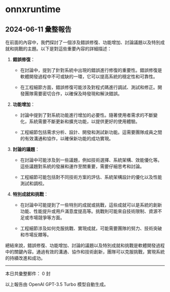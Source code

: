 # onnxruntime

## 2024-06-11 彙整報告

在前面的內容中，我們探討了一個涉及錯誤修復、功能增加、討論議題以及特別成就和挑戰的主題。以下是對這些重要內容的詳細描述：



1. **錯誤修復**：

   - 在討論中，提到了針對系統中出現的錯誤進行修復的重要性。錯誤修復是軟體開發過程中不可或缺的一環，它可以提高系統的穩定性和可靠性。

   - 在工程細節方面，錯誤修復可能涉及對程式碼進行調試、測試和修正。開發團隊需要密切合作，以確保及時發現和解決錯誤。



2. **功能增加**：

   - 討論中提到了對系統功能進行增加的必要性。隨著使用者需求的不斷變化，系統需要不斷更新和擴充功能，以提供更好的使用體驗。

   - 工程細節包括需求分析、設計、開發和測試新功能。這需要團隊成員之間的有效溝通和協作，以確保新功能的成功實現。



3. **討論的議題**：

   - 在討論中可能涉及到一些議題，例如技術選擇、系統架構、效能優化等。這些議題對系統的發展和運作至關重要，需要仔細思考和討論。

   - 工程細節可能包括對不同技術方案的評估、系統架構設計的優化以及性能測試和調校。



4. **特別成就和挑戰**：

   - 在討論中可能提到了一些特別的成就或挑戰，這些成就可以是系統的創新功能、性能提升或用戶滿意度提高等。挑戰則可能來自技術限制、資源不足或市場競爭等方面。

   - 工程細節涉及如何克服挑戰、實現成就，可能需要團隊的努力、技術突破和市場反饋等。



總結來說，錯誤修復、功能增加、討論的議題以及特別成就和挑戰是軟體開發過程中的關鍵內容。通過有效的溝通、協作和技術創新，團隊可以克服挑戰，實現系統的持續改進和成功。



---



本日共彙整郵件： 0 封



以上報告由 OpenAI GPT-3.5 Turbo 模型自動生成。